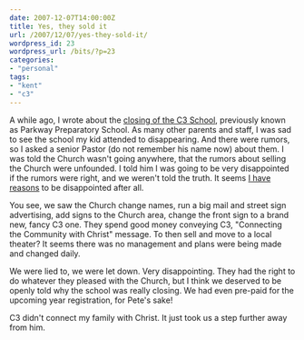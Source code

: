 ```yaml
---
date: 2007-12-07T14:00:00Z
title: Yes, they sold it
url: /2007/12/07/yes-they-sold-it/
wordpress_id: 23
wordpress_url: /bits/?p=23
categories:
- "personal"
tags:
- "kent"
- "c3"
---
```


A while ago, I wrote about the <a href="/2007/05/01/c3-is-no-more/" title="C3 is no more">closing of the C3 School</a>, previously known as Parkway Preparatory School. As many other parents and staff, I was sad to see the school my kid attended to disappearing. And there were rumors, so I asked a senior Pastor (do not remember his name now) about them. I was told the Church wasn't going anywhere, that the rumors about selling the Church were unfounded. I told him I was going to be very disappointed if the rumors were right, and we weren't told the truth. It seems <a href="http://byronbledsoeblog.com/2007/10/07/were-not-play-it-safe-were-c3/">I have reasons</a> to be disappointed after all.

You see, we saw the Church change names, run a big mail and street sign advertising, add signs to the Church area, change the front sign to a brand new, fancy C3 one. They spend good money conveying C3, "Connecting the Community with Christ" message. To then sell and move to a local theater? It seems there was no management and plans were being made and changed daily.

We were lied to, we were let down. Very disappointing. They had the right to do whatever they pleased with the Church, but I think we deserved to be openly told why the school was really closing. We had even pre-paid for the upcoming year registration, for Pete's sake!

C3 didn't connect my family with Christ. It just took us a step further away from him.
